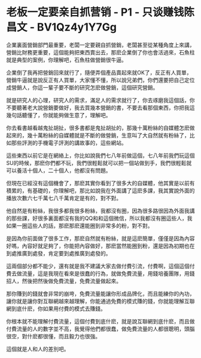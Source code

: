 # 老板一定要亲自抓营销 - P1 - 只谈赚钱陈昌文 - BV1Qz4y1Y7Gg

企業裏面營銷部門最重要，老闆一定要親自抓營銷，老闆甚至從某種角度上來講，營銷比財務更重要，這個能夠把東西賣出去，那麽企業倒了你也會活過來，石魚柱就是典型的案例，你理解吧，石魚柱做營銷很牛逼。

企業倒了我再把營銷回來就行了，隨便弄個產品賣起來就OK了，反正有人買單，營銷牛逼就是說反正有人買單，大家懂不懂，所以說兄弟們，你們還要把自己定位成營銷人，你這一輩子要不斷的研究怎麽做營銷，這個研究營銷。

就是研究人的心理，研究人的需求，滿足人的需求就行了，你去琢磨我這個話，你不要聽著老大說營銷要做好，我去買幾本營銷的書，不要去看那個東西，你把我這幾句話聽懂了，你就能夠做生意了，理解吧。

你去看書越看越鬼扯胡扯，很多書都是鬼扯胡扯的，那幾十萬粉絲的自媒體怎麽做起來的，幾十萬粉絲的自媒體就是不斷的做營銷，生意叫了大自然就有粉絲了，比如那些評測的手機電子評測的講故事的，這些網站。

這些東西以前它是在網絡上，你比如說我們七八年前做這個，七八年前我們玩這個SU的時候，那麽你們都不玩，我們很輕鬆就可以把一個站做到手，我們很輕鬆就可以養活十個人，二十個人，他都沒有問題。

但現在已經沒有這個機會了，那麽其實你看到了很多大的自媒體，他其實是以前有積累的，有基礎的，你理解吧，那比如說我在外面講了這麽多課，我其實說外面的播放次數六七千萬七八千萬肯定是有的，對不對。

他自然是有粉絲，我很多都我很多粉絲，我都沒有圈，因為很多路很因為外面我講的那些課，好很多裏面都沒有我的QQ和和這個微信，所以我都沒有圈這些人，我如果一圈這些人的話，那麽那麽還能圈到非常多的粉，對不對。

是因為你前面做了很多工作，那麽自然就有粉絲，就是這麽簡單，僅僅是因為內容好嗎，內容好就足夠了，你能把內容做好，那麽當然能圈到粉，還是因為初期也在到處推廣到處發，肯定要到處推廣到處發的。

這兩個部分都不能少，還有就是我不建議大家去做付費引流，付費啊，這個這個付費去做流量，這是我現在看來是很蠢的行為，就做免費流量，用錢培養團隊，用錢招人，然後把然後做免費流量，免費流量做起來。

那你賺到的錢就會非常的崩垮，免費流量能讓你形成品牌化，而且能練你的內功，讓你就是讓你對互聯網越來越理解，你能通過免費的模式賺的錢，你就能理解互聯網到底什麽，你如果用付費的模式去賺錢。

你根本就不能理解付費流量，這個付費到底什麽，就是說互聯網到底什麽，而且做付費流量的人的數字並不高，我覺得他們都很蠢，做免費流量的人都很聰明，頭腦很空，對什麽都很懂，而且毅力也很強。

這個就是人和人的差別吧。